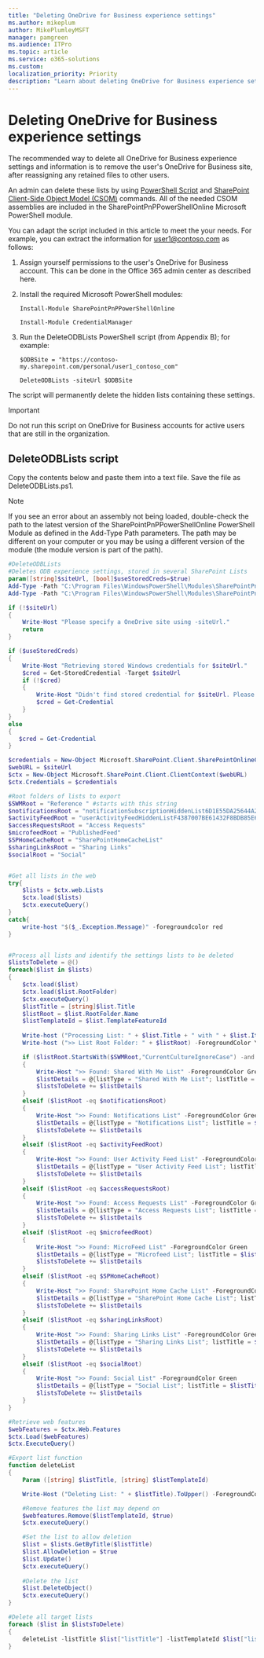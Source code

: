 ```yaml
---
title: "Deleting OneDrive for Business experience settings"
ms.author: mikeplum
author: MikePlumleyMSFT
manager: pamgreen
ms.audience: ITPro
ms.topic: article
ms.service: o365-solutions
ms.custom: 
localization_priority: Priority
description: "Learn about deleting OneDrive for Business experience settings."
---
```


# Deleting OneDrive for Business experience settings

The recommended way to delete all OneDrive for Business experience settings and information is to remove the user's OneDrive for Business site, after reassigning any retained files to other users.

An admin can delete these lists by using [PowerShell Script](https://docs.microsoft.com/en-us/powershell/scripting/powershell-scripting?view=powershell-6) and [SharePoint Client-Side Object Model (CSOM)](https://docs.microsoft.com/sharepoint/dev/sp-add-ins/complete-basic-operations-using-sharepoint-client-library-code) commands. All of the needed CSOM assemblies are included in the SharePointPnPPowerShellOnline Microsoft PowerShell module.

You can adapt the script included in this article to meet the your needs. For example, you can extract the information for user1@contoso.com as follows:

1.	Assign yourself permissions to the user's OneDrive for Business account. This can be done in the Office 365 admin center as described here.

2.  Install the required Microsoft PowerShell modules:

    `Install-Module SharePointPnPPowerShellOnline`

    `Install-Module CredentialManager`

3.	Run the DeleteODBLists PowerShell script (from Appendix B); for example:

    `$ODBSite = "https://contoso-my.sharepoint.com/personal/user1_contoso_com"`

    `DeleteODBLists -siteUrl $ODBSite`

The script will permanently delete the hidden lists containing these settings. 
  
> [!IMPORTANT]
> Do not run this script on OneDrive for Business accounts for active users that are still in the organization. 

## DeleteODBLists script
Copy the contents below and paste them into a text file. Save the file as DeleteODBLists.ps1.

> [!NOTE]
> If you see an error about an assembly not being loaded, double-check the path to the latest version of the SharePointPnPPowerShellOnline PowerShell Module as defined in the Add-Type Path parameters. The path may be different on your computer or you may be using a different version of the module (the module version is part of the path).

```powershell
#DeleteODBLists
#Deletes ODB experience settings, stored in several SharePoint Lists
param([string]$siteUrl, [bool]$useStoredCreds=$true)
Add-Type -Path "C:\Program Files\WindowsPowerShell\Modules\SharePointPnPPowerShellOnline\2.26.1805.0\Microsoft.SharePoint.Client.dll"
Add-Type -Path "C:\Program Files\WindowsPowerShell\Modules\SharePointPnPPowerShellOnline\2.26.1805.0\Microsoft.SharePoint.Client.Runtime.dll"

if (!$siteUrl)
{
    Write-Host "Please specify a OneDrive site using -siteUrl."
    return
}

if ($useStoredCreds)
{
    Write-Host "Retrieving stored Windows credentials for $siteUrl."
    $cred = Get-StoredCredential -Target $siteUrl
    if (!$cred)
    {
        Write-Host "Didn't find stored credential for $siteUrl. Please provide credentials to connect."
        $cred = Get-Credential
    }
}
else
{
   $cred = Get-Credential
}

$credentials = New-Object Microsoft.SharePoint.Client.SharePointOnlineCredentials($cred.UserName,$cred.Password)
$webURL = $siteUrl
$ctx = New-Object Microsoft.SharePoint.Client.ClientContext($webURL)
$ctx.Credentials = $credentials

#Root folders of lists to export
$SWMRoot = "Reference " #starts with this string
$notificationsRoot = "notificationSubscriptionHiddenList6D1E55DA25644A22"
$activityFeedRoot = "userActivityFeedHiddenListF4387007BE61432F8BDB85E6"
$accessRequestsRoot = "Access Requests"
$microfeedRoot = "PublishedFeed"
$SPHomeCacheRoot = "SharePointHomeCacheList"
$sharingLinksRoot = "Sharing Links"
$socialRoot = "Social"


#Get all lists in the web
try{
    $lists = $ctx.web.Lists
    $ctx.load($lists)
    $ctx.executeQuery()
}
catch{
	write-host "$($_.Exception.Message)" -foregroundcolor red
}


#Process all lists and identify the settings lists to be deleted
$listsToDelete = @()
foreach($list in $lists)
{
    $ctx.load($list)
    $ctx.load($list.RootFolder)
    $ctx.executeQuery()
    $listTitle = [string]$list.Title
    $listRoot = $list.RootFolder.Name
    $listTemplateId = $list.TemplateFeatureId
    
    Write-host ("Processing List: " + $list.Title + " with " + $list.ItemCount + " items").ToUpper() -ForegroundColor Yellow
    Write-host (">> List Root Folder: " + $listRoot) -ForegroundColor Yellow

    if ($listRoot.StartsWith($SWMRoot,"CurrentCultureIgnoreCase") -and $list.ItemCount -ge 1)
    {
        Write-Host ">> Found: Shared With Me List" -ForegroundColor Green
        $listDetails = @{listType = "Shared With Me List"; listTitle = $listTitle; listRoot = $listRoot; listTemplateId = $listTemplateId}
        $listsToDelete += $listDetails
    }
    elseif ($listRoot -eq $notificationsRoot)
    {
        Write-Host ">> Found: Notifications List" -ForegroundColor Green
        $listDetails = @{listType = "Notifications List"; listTitle = $listTitle; listRoot = $listRoot; listTemplateId = $listTemplateId}
        $listsToDelete += $listDetails
    }
    elseif ($listRoot -eq $activityFeedRoot)
    {
        Write-Host ">> Found: User Activity Feed List" -ForegroundColor Green
        $listDetails = @{listType = "User Activity Feed List"; listTitle = $listTitle; listRoot = $listRoot; listTemplateId = $listTemplateId}
        $listsToDelete += $listDetails
    }
    elseif ($listRoot -eq $accessRequestsRoot)
    {
        Write-Host ">> Found: Access Requests List" -ForegroundColor Green
        $listDetails = @{listType = "Access Requests List"; listTitle = $listTitle; listRoot = $listRoot; listTemplateId = $listTemplateId}
        $listsToDelete += $listDetails
    }
    elseif ($listRoot -eq $microfeedRoot)
    {
        Write-Host ">> Found: MicroFeed List" -ForegroundColor Green
        $listDetails = @{listType = "Microfeed List"; listTitle = $listTitle; listRoot = $listRoot; listTemplateId = $listTemplateId}
        $listsToDelete += $listDetails
    }
    elseif ($listRoot -eq $SPHomeCacheRoot)
    {
        Write-Host ">> Found: SharePoint Home Cache List" -ForegroundColor Green
        $listDetails = @{listType = "SharePoint Home Cache List"; listTitle = $listTitle; listRoot = $listRoot; listTemplateId = $listTemplateId}
        $listsToDelete += $listDetails
    }
    elseif ($listRoot -eq $sharingLinksRoot)
    {
        Write-Host ">> Found: Sharing Links List" -ForegroundColor Green
        $listDetails = @{listType = "Sharing Links List"; listTitle = $listTitle; listRoot = $listRoot; listTemplateId = $listTemplateId}
        $listsToDelete += $listDetails
    }
    elseif ($listRoot -eq $socialRoot)
    {
        Write-Host ">> Found: Social List" -ForegroundColor Green
        $listDetails = @{listType = "Social List"; listTitle = $listTitle; listRoot = $listRoot; listTemplateId = $listTemplateId}
        $listsToDelete += $listDetails
    }
}

#Retrieve web features
$webFeatures = $ctx.Web.Features 
$ctx.Load($webFeatures)
$ctx.ExecuteQuery()

#Export list function
function deleteList
{
    Param ([string] $listTitle, [string] $listTemplateId)

    Write-Host ("Deleting List: " + $listTitle).ToUpper() -ForegroundColor Red

    #Remove features the list may depend on
    $webfeatures.Remove($listTemplateId, $true)
    $ctx.executeQuery()

    #Set the list to allow deletion
	$list = $lists.GetByTitle($listTitle)
    $list.AllowDeletion = $true
    $list.Update()
    $ctx.executeQuery()
    
    #Delete the list    
    $list.DeleteObject()
    $ctx.executeQuery()
}

#Delete all target lists
foreach ($list in $listsToDelete)
{
    deleteList -listTitle $list["listTitle"] -listTemplateId $list["listTemplateId"]
}
```
